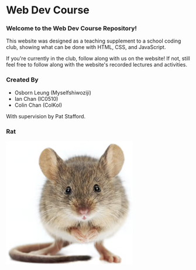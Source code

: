 # Web Dev Course

### Welcome to the Web Dev Course Repository!

This website was designed as a teaching supplement to a school coding club, showing what can be done with HTML, CSS, and JavaScript.

If you're currently in the club, follow along with us on the website! If not, still feel free to follow along with the website's recorded lectures and activities.

### Created By
- Osborn Leung (Myselfshiwoziji)
- Ian Chan (IC0510)
- Colin Chan (ColKol)

With supervision by Pat Stafford.

### Rat
![Rat](/Imgs_and_stuff/rat.jpg)
